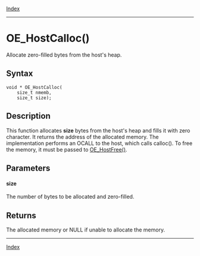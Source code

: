 [Index](index.md)

---
# OE_HostCalloc()

Allocate zero-filled bytes from the host's heap.

## Syntax

    void * OE_HostCalloc(
        size_t nmemb,
        size_t size);
## Description 

This function allocates **size** bytes from the host's heap and fills it with zero character. It returns the address of the allocated memory. The implementation performs an OCALL to the host, which calls calloc(). To free the memory, it must be passed to [OE_HostFree()](enclave_8h_af7ed072613e44809e1991f4f64c63b23_1af7ed072613e44809e1991f4f64c63b23.md).



## Parameters

#### size

The number of bytes to be allocated and zero-filled.

## Returns

The allocated memory or NULL if unable to allocate the memory.

---
[Index](index.md)

